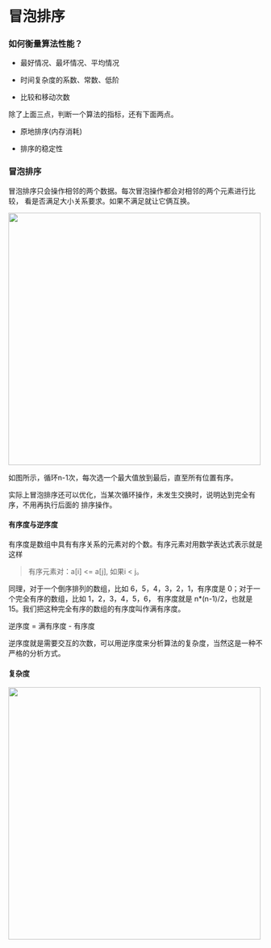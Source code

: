 # 冒泡排序

### 如何衡量算法性能？

* 最好情况、最坏情况、平均情况

* 时间复杂度的系数、常数、低阶

* 比较和移动次数

除了上面三点，判断一个算法的指标，还有下面两点。

* 原地排序(内存消耗)

* 排序的稳定性

### 冒泡排序

冒泡排序只会操作相邻的两个数据。每次冒泡操作都会对相邻的两个元素进行比较，
看是否满足大小关系要求。如果不满足就让它俩互换。

<img src="https://static001.geekbang.org/resource/image/92/09/9246f12cca22e5d872cbfce302ef4d09.jpg" width=500>

如图所示，循环n-1次，每次选一个最大值放到最后，直至所有位置有序。

实际上冒泡排序还可以优化，当某次循环操作，未发生交换时，说明达到完全有序，不用再执行后面的
排序操作。

#### 有序度与逆序度

有序度是数组中具有有序关系的元素对的个数。有序元素对用数学表达式表示就是这样

> 有序元素对：a[i] <= a[j], 如果i < j。

同理，对于一个倒序排列的数组，比如 6，5，4，3，2，1，有序度是 0；对于一个完全有序的数组，比如 1，2，3，4，5，6，
有序度就是 n*(n-1)/2，也就是 15。我们把这种完全有序的数组的有序度叫作满有序度。

逆序度 = 满有序度 - 有序度

逆序度就是需要交互的次数，可以用逆序度来分析算法的复杂度，当然这是一种不严格的分析方式。


#### 复杂度

<img src="https://static001.geekbang.org/resource/image/34/50/348604caaf0a1b1d7fee0512822f0e50.jpg" width=500>







